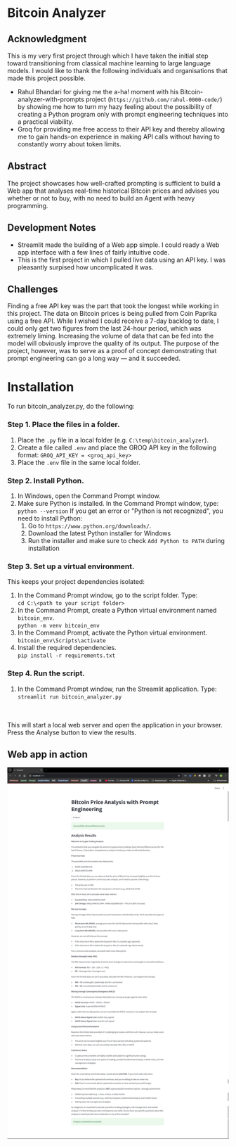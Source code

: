 # Bitcoin Analyzer

## Acknowledgment
This is my very first project through which I have taken the initial step toward transitioning from classical machine learning to large language models. I would like to thank the following individuals and organisations that made this project possible. 
* Rahul Bhandari for giving me the a-ha! moment with his Bitcoin-analyzer-with-prompts project (`https://github.com/rahul-0000-code/`) by showing me how to turn my hazy feeling about the possibility of creating a Python program only with prompt engineering techniques into a practical viability. 
* Groq for providing me free access to their API key and thereby allowing me to gain hands-on experience in making API calls without having to constantly worry about token limits.

## Abstract
The project showcases how well-crafted prompting is sufficient to build a Web app that analyses real-time historical Bitcoin prices and advises you whether or not to buy, with no need to build an Agent with heavy programming.

## Development Notes
* Streamlit made the building of a Web app simple. I could ready a Web app interface with a few lines of fairly intuitive code. 
* This is the first project in which I pulled live data using an API key. I was pleasantly surpised how uncomplicated it was. 

## Challenges
Finding a free API key was the part that took the longest while working in this project. The data on Bitcoin prices is being pulled from Coin Paprika using a free API. While I wished I could receive a 7-day backlog to date, I could only get two figures from the last 24-hour period, which was extremely liming. Increasing the volume of data that can be fed into the model will obviously improve the quality of its output. The purpose of the project, however, was to serve as a proof of concept demonstrating that prompt engineering can go a long way — and it succeeded.

# Installation
To run bitcoin_analyzer.py, do the following:

### Step 1. Place the files in a folder. 
1. Place the `.py` file in a local folder (e.g. `C:\temp\bitcoin_analyzer`).
2. Create a file called `.env` and place the GROQ API key in the following format:
	`GROQ_API_KEY = <groq_api_key>`
3. Place the `.env` file in the same local folder. 

### Step 2. Install Python. 
1. In Windows, open the Command Prompt window.
2. Make sure Python is installed. In the Command Prompt window, type:
	`python --version`
If you get an error or "Python is not recognized", you need to install Python:
	1. Go to `https://www.python.org/downloads/`.
	2. Download the latest Python installer for Windows
	3. Run the installer and make sure to check `Add Python to PATH` during installation

### Step 3. Set up a virtual environment. 
This keeps your project dependencies isolated:
1. In the Command Prompt window, go to the script folder. Type:<br>
	`cd C:\<path to your script folder>`
2. In the Command Prompt, create a Python virtual environment named `bitcoin_env`.<br>
	`python -m venv bitcoin_env`
3. In the Command Prompt, activate the Python virtual environment.<br>
	`bitcoin_env\Scripts\activate`
4. Install the required dependencies.<br>
  `pip install -r requirements.txt`

### Step 4. Run the script. 
1. In the Command Prompt window, run the Streamlit application. Type:<br>
	`streamlit run bitcoin_analyzer.py`
<br>
<br>
This will start a local web server and open the application in your browser. Press the Analyse button to view the results. 

## Web app in action
![Alt text for screen reader](https://github.com/renabracha/Bitcoin-analyzer-prompt-demo/blob/main/bitcoin_analyzer_UI.jpg?raw=true)